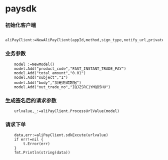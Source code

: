 # paysdk

### 初始化客户端
```
    aliPayClient:=NewAliPayClient(appId,method,sign_type,notify_url,privateKey,publicKey)
```
### 业务参数
```
    model :=NewModel()
    model.Add("product_code","FAST_INSTANT_TRADE_PAY")
    model.Add("total_amount","0.01")
    model.Add("subject","1")
    model.Add("body","我是测试数据")
    model.Add("out_trade_no","IQJZSRC1YMQB5HU")
```

### 生成签名后的请求参数
```
    urlvalue,_:=aliPayClient.ProcessUrlValue(model)
```

### 请求下单
```
    data,err:=aliPayClient.sdkExcute(urlvalue)
    if err!=nil {
        t.Error(err)
    }
    fmt.Println(string(data))
```